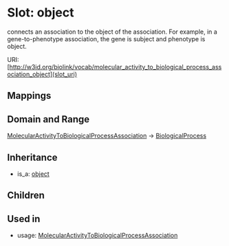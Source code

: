 # Slot: object


connects an association to the object of the association. For example, in a gene-to-phenotype association, the gene is subject and phenotype is object.

URI: [http://w3id.org/biolink/vocab/molecular_activity_to_biological_process_association_object](slot_uri)
## Mappings

## Domain and Range

[MolecularActivityToBiologicalProcessAssociation](MolecularActivityToBiologicalProcessAssociation.md) -> [BiologicalProcess](BiologicalProcess.md)
## Inheritance

 *  is_a: [object](object.md)
## Children

## Used in

 *  usage: [MolecularActivityToBiologicalProcessAssociation](MolecularActivityToBiologicalProcessAssociation.md)
